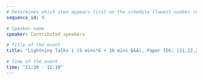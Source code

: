 ```yaml
---
# Determines which item appears first on the schedule (lowest number (0) appears first)
sequence_id: 9

# Speaker name
speaker: Contributed speakers

# Title of the event
title: "Lightning Talks 1 (5 mins*6 + 10 mins Q&A), Paper IDS: [21,22,28,13,14,29]"

# Time of the event
time: "11:30 - 12:10"
---
```


